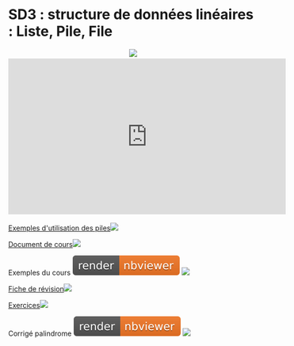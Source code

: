 # **SD3 : structure de données linéaires : Liste, Pile, File**
<center><img src="https://files.realpython.com/media/How-to-Use-Stacks-in-Python_Watermarked.d22262707558.jpg" width="75%"></center>

<iframe width="560" height="315" src="https://www.youtube.com/embed/v_g1yizlUxc" title="YouTube video player" frameborder="0" allow="accelerometer; autoplay; clipboard-write; encrypted-media; gyroscope; picture-in-picture" allowfullscreen></iframe>

<a href="https://sasl56-my.sharepoint.com/:w:/g/personal/mickael_kerviche_sa-sl_fr/EZXs3uhtyBNGmSrNYWKLnZABTchMvbeEGdR79DbVR1Bjbw?e=6rNm3z" target="_blank"> Exemples d'utilisation des piles<img src="https://c1-word-view-15.cdn.office.net/wv/resources/1033/FavIcon_Word.ico"></a>

<a href="https://sasl56-my.sharepoint.com/:w:/g/personal/mickael_kerviche_sa-sl_fr/Ec3ukVqRbaZGpkl3S8E3kUQBHrdoTst5KZksLDxwkf0K4Q?e=opNdTt" target="_blank">Document de cours<img src="https://c1-word-view-15.cdn.office.net/wv/resources/1033/FavIcon_Word.ico"></a>

Exemples du cours
<a href="https://nbviewer.jupyter.org/urls/mickaelsasl.github.io/T/SD/SD3/SD3%20-%20Exemples%20du%20cours.ipynb" target="_blank"><img src="/images/nbviewer_badge.svg"></a>
<a href="https://mybinder.org/v2/gh/mickaelSASL/mickaelSASL.github.io/HEAD?filepath=T/SD/SD3/SD3%20-%20Exemples%20du%20cours.ipynb" target="_blank"><img src="https://mybinder.org/badge_logo.svg"></a>

<a href="https://sasl56-my.sharepoint.com/:w:/g/personal/mickael_kerviche_sa-sl_fr/ERnO2ic8ztJPqxnTv4v_FHIB4aXHbb3dIWDw8ijN6eOlOw?e=2phgyJ" target="_blank">Fiche de révision<img src="https://c1-word-view-15.cdn.office.net/wv/resources/1033/FavIcon_Word.ico"></a>

<a href="https://sasl56-my.sharepoint.com/:w:/g/personal/mickael_kerviche_sa-sl_fr/EbGPL_X0SxhAsMk28JA7GjABi7f25N-bRrSfBHq2g2OjTQ?e=PR82yu" target="_blank">Exercices<img src="https://c1-word-view-15.cdn.office.net/wv/resources/1033/FavIcon_Word.ico"></a>

Corrigé palindrome
<a href="https://nbviewer.jupyter.org/urls/mickaelsasl.github.io/T/SD/SD3/SD3%20-%20Palindrome.ipynb" target="_blank"><img src="/images/nbviewer_badge.svg"></a>
<a href="https://mybinder.org/v2/gh/mickaelSASL/mickaelSASL.github.io/HEAD?filepath=T/SD/SD3/SD3%20-%20Palindrome.ipynb" target="_blank"><img src="https://mybinder.org/badge_logo.svg"></a>